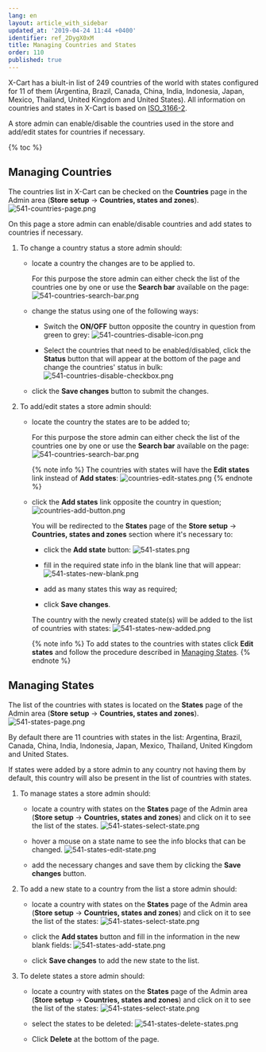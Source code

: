 ```yaml
---
lang: en
layout: article_with_sidebar
updated_at: '2019-04-24 11:44 +0400'
identifier: ref_2DygX0xM
title: Managing Countries and States
order: 110
published: true
---
```

X-Cart has a biult-in list of 249 countries of the world with states configured for 11 of them (Argentina, Brazil, Canada, China, India, Indonesia, Japan, Mexico, Thailand, United Kingdom and United States). All information on countries and states in X-Cart is based on [ISO_3166-2](https://en.wikipedia.org/wiki/ISO_3166-2 "Managing Countries and States").

A store admin can enable/disable the countries used in the store and add/edit states for countries if necessary.

{% toc %}

## Managing Countries

The countries list in X-Cart can be checked on the **Countries** page in the Admin area (**Store setup** -> **Countries, states and zones**).
![541-countries-page.png]({{site.baseurl}}/attachments/ref_2DygX0xM/541-countries-page.png)

On this page a store admin can enable/disable countries and add states to countries if necessary.

1. To change a country status a store admin should:

   * locate a country the changes are to be applied to.
     
     For this purpose the store admin can either check the list of the countries one by one or use the **Search bar** available on the page:
     ![541-countries-search-bar.png]({{site.baseurl}}/attachments/ref_2DygX0xM/541-countries-search-bar.png)

   * change the status using one of the following ways: 
     * Switch the **ON/OFF** button opposite the country in question from green to grey:
       ![541-countries-disable-icon.png]({{site.baseurl}}/attachments/ref_2DygX0xM/541-countries-disable-icon.png)
   
     * Select the countries that need to be enabled/disabled, click the **Status** button that will appear at the bottom of the page and change the countries' status in bulk:
       ![541-countries-disable-checkbox.png]({{site.baseurl}}/attachments/ref_2DygX0xM/541-countries-disable-checkbox.png)

   * click the **Save changes** button to submit the changes.

2. To add/edit states a store admin should:

   * locate the country the states are to be added to;
     
     For this purpose the store admin can either check the list of the countries one by one or use the **Search bar** available on the page:
     ![541-countries-search-bar.png]({{site.baseurl}}/attachments/ref_2DygX0xM/541-countries-search-bar.png)
     
     {% note info %}
     The countries with states will have the **Edit states** link instead of **Add states**:
     ![countries-edit-states.png]({{site.baseurl}}/attachments/ref_2DygX0xM/countries-edit-states.png)
     {% endnote %}

   * click the **Add states** link opposite the country in question;
     ![countries-add-button.png]({{site.baseurl}}/attachments/ref_2DygX0xM/countries-add-button.png)

     You will be redirected to the **States** page of the **Store setup** -> **Countries, states and zones** section where it's necessary to: 
     * click the **Add state** button:
       ![541-states.png]({{site.baseurl}}/attachments/ref_2DygX0xM/541-states.png)

     * fill in the required state info in the blank line that will appear:
       ![541-states-new-blank.png]({{site.baseurl}}/attachments/ref_2DygX0xM/541-states-new-blank.png)
       
     * add as many states this way as required;
     * click **Save changes**.
  
     The country with the newly created state(s) will be added to the list of countries with states:
     ![541-states-new-added.png]({{site.baseurl}}/attachments/ref_2DygX0xM/541-states-new-added.png)

     {% note info %}
     To add states to the countries with states click **Edit states** and follow the procedure described in [Managing States](https://kb.x-cart.com/countries__states_and_zones/countries_states.html#managing-states "Managing Countries and States").
     {% endnote %}

## Managing States

The list of the countries with states is located on the **States** page of the Admin area (**Store setup** -> **Countries, states and zones**). 
![541-states-page.png]({{site.baseurl}}/attachments/ref_2DygX0xM/541-states-page.png)

By default there are 11 countries with states in the list: Argentina, Brazil, Canada, China, India, Indonesia, Japan, Mexico, Thailand, United Kingdom and United States.

If states were added by a store admin to any country not having them by default, this country will also be present in the list of countries with states.

1. To manage states a store admin should:

   * locate a country with states on the **States** page of the Admin area (**Store setup** -> **Countries, states and zones**) and click on it to see the list of the states.
     ![541-states-select-state.png]({{site.baseurl}}/attachments/ref_2DygX0xM/541-states-select-state.png)

   * hover a mouse on a state name to see the info blocks that can be changed.
     ![541-states-edit-state.png]({{site.baseurl}}/attachments/ref_2DygX0xM/541-states-edit-state.png)

   * add the necessary changes and save them by clicking the **Save changes** button.

2. To add a new state to a country from the list a store admin should:

   * locate a country with states on the **States** page of the Admin area (**Store setup** -> **Countries, states and zones**) and click on it to see the list of the states:
     ![541-states-select-state.png]({{site.baseurl}}/attachments/ref_2DygX0xM/541-states-select-state.png)

   * click the **Add states** button and fill in the information in the new blank fields:
     ![541-states-add-state.png]({{site.baseurl}}/attachments/ref_2DygX0xM/541-states-add-state.png)

   * click **Save changes** to add the new state to the list.
     
3. To delete states a store admin should:

   * locate a country with states on the **States** page of the Admin area (**Store setup** -> **Countries, states and zones**) and click on it to see the list of the states:
     ![541-states-select-state.png]({{site.baseurl}}/attachments/ref_2DygX0xM/541-states-select-state.png)
     
   * select the states to be deleted:
     ![541-states-delete-states.png]({{site.baseurl}}/attachments/ref_2DygX0xM/541-states-delete-states.png)

   * Click **Delete** at the bottom of the page.
